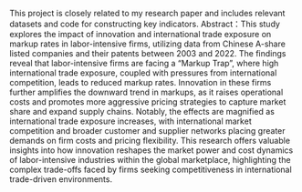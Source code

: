 This project is closely related to my research paper and includes relevant datasets and code for constructing key indicators.
Abstract：This study explores the impact of innovation and international trade exposure on markup rates in labor-intensive firms, utilizing data from Chinese A-share listed companies and their patents between 2003 and 2022. The findings reveal that labor-intensive firms are facing a “Markup Trap”, where high international trade exposure, coupled with pressures from international competition, leads to reduced markup rates. Innovation in these firms further amplifies the downward trend in markups, as it raises operational costs and promotes more aggressive pricing strategies to capture market share and expand supply chains. Notably, the effects are magnified as international trade exposure increases, with international market competition and broader customer and supplier networks placing greater demands on firm costs and pricing flexibility. This research offers valuable insights into how innovation reshapes the market power and cost dynamics of labor-intensive industries within the global marketplace, highlighting the complex trade-offs faced by firms seeking competitiveness in international trade-driven environments.
